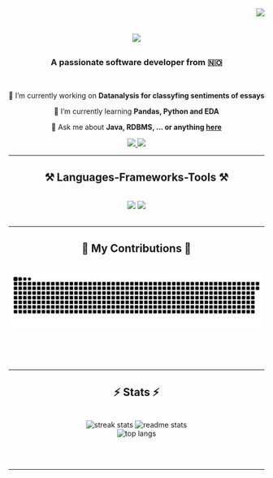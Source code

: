 <img align="right" src="https://visitor-badge.laobi.icu/badge?page_id=AlbertAsmervik.AlbertAsmervik" />

<h1 align="center">
    <img src="https://readme-typing-svg.herokuapp.com/?font=Righteous&size=35&center=true&vCenter=true&width=500&height=70&duration=4000&lines=Hi+There!+👋;+I'm+Albert+Asmervik!;" />
</h1>

<h3 align="center">A passionate software developer from 🇳🇴</h3>

<br/>

<div align="center">
 
 🔭 I’m currently working on **Datanalysis for classyfing sentiments of essays**
 
 🌱 I’m currently learning **Pandas, Python and EDA**

💬 Ask me about **Java, RDBMS, ... or anything [here](https://github.com/AlbertAsmervik/AlbertAsmervik/issues)**

 </div>
 
<div align="center"> 
  <a href="mailto:AlbertAsmervik@gmail.com">
    <img src="https://img.shields.io/badge/Gmail-333333?style=for-the-badge&logo=gmail&logoColor=red" />
  </a>
  <a href="https://linkedin.com/in/AlbertAsmervik" target="_blank">
    <img src="https://img.shields.io/badge/LinkedIn-0077B5?style=for-the-badge&logo=linkedin&logoColor=white" target="_blank" />
  </a>
 <!-- <a href="https://salesp07.github.io" target="_blank">
     <img src="https://img.shields.io/badge/Portfolio-FF5722?style=for-the-badge&logo=todoist&logoColor=white" target="_blank" /> <!-- sqlite, safari, google-chrome are other good icon options -->
  </a>
</div>

 <hr/>
 
<h2 align="center">⚒️ Languages-Frameworks-Tools ⚒️</h2>
<br/>
<div align="center">
    <img src="https://skillicons.dev/icons?i=nodejs,redis,python,r,docker,java,dotnet,firebase,mysql" />
    <img src="https://skillicons.dev/icons?i=mui,react,bootstrap,javascript,typescript,html,css" /><br>
</div>

<br/>
<hr/>

<div align="center">
  <h2>🐍 My Contributions 🐍</h2>
  <br>
  <img alt="snake eating my contributions" src="https://raw.githubusercontent.com/AlbertAsmervik/AlbertAsmervik/output/github-contribution-grid-snake.svg" />
  
  <br/><br/><br/>
</div>

<hr/>

<h2 align="center">⚡ Stats ⚡</h2>
<br>
<div align="center">
  <img width="390" src="https://streak-stats.demolab.com/?user=AlbertAsmervik&count_private=true&theme=react&border_radius=10" alt="streak stats"/>
  <img width="390" src="https://github-readme-stats.vercel.app/api?username=AlbertAsmervik&count_private=true&show_icons=true&theme=react&rank_icon=github&border_radius=10" alt="readme stats"/>
  <br/>
  <img width="390" src="https://github-readme-stats-salesp07.vercel.app/api/top-langs/?username=AlbertAsmervik&hide=HTML&langs_count=8&layout=compact&theme=react&border_radius=10&size_weight=0.5&count_weight=0.5&exclude_repo=github-readme-stats" alt="top langs" />
</div>


<br/><br/>

<hr/>

<br/>

<br/>
